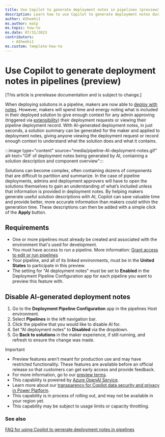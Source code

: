 ```yaml
---
title: Use Copilot to generate deployment notes in pipelines (preview)
description: Learn how to use Copilot to generate deployment notes during pipeline deployments.
author: ASheehi1
ms.author: matp
ms.topic: how-to
ms.date: 07/31/2023
contributors:
   - ASheehi1
ms.custom: template-how-to
---
```

# Use Copilot to generate deployment notes in pipelines (preview)

[This article is prerelease documentation and is subject to change.]

When deploying solutions in a pipeline, makers are now able to [deploy with notes](run-pipeline.md#run-a-pipeline). However, makers will spend time and energy noting what is included in their deployed solution to give enough context for any admin approving (triggered via [extensibility](extend-pipelines.md)) their deployment requests or viewing their pipeline deployment record. With AI-generated deployment notes, in just seconds, a solution summary can be generated for the maker and applied to deployment notes, giving anyone viewing the deployment request or record enough context to understand what the solution does and what it contains.

:::image type="content" source="media/pipeline-AI-deployment-notes.gif" alt-text="GIF of deployment notes being generated by AI, containing a solution description and component overview":::

Solutions can become complex, often containing dozens of components that are difficult to partition and summarize. In the case of pipeline deployments, admins and deployment approvers will have to open the solutions themselves to gain an understanding of what’s included unless that information is provided in deployment notes. By helping makers generate useful solution descriptions with AI, Copilot can save valuable time and provide better, more accurate information than makers could within the generation time. These descriptions can then be added with a simple click of the **Apply** button.

## Requirements

- One or more pipelines must already be created and associated with the environment that's used for development.
- You must have access to run a pipeline. More information: [Grant access to edit or run pipelines](set-up-pipelines.md#grant-access-to-edit-or-run-pipelines)
- Your pipeline, and all of its linked environments, must be in the **United States** to participate in this preview.
- The setting for "AI deployment notes" must be set to **Enabled** in the Deployment Pipeline Configuration app for each pipeline you want to preview this feature with.

## Disable AI-generated deployment notes

1. Go to the **Deployment Pipeline Configuration** app in the pipelines Host environment.
2. Select **Pipelines** in the left navigation bar.
3. Click the pipeline that you would like to disable AI for.
4. Set "AI deployment notes" to **Disabled** via the dropdown.
5. Go **Back to solutions** in the maker experience, if still running, and refresh to ensure the change was made.


> [!IMPORTANT]
> - Preview features aren’t meant for production use and may have restricted functionality. These features are available before an official release so that customers can get early access and provide feedback.
> - For more information, go to our [preview terms](https://go.microsoft.com/fwlink/?linkid=2189520).
> - This capability is powered by [ Azure OpenAI Service](/azure/cognitive-services/openai/overview).
> - Learn more about our [transparency for Copilot data security and privacy in Power Platform](/dynamics365/transparency-note-copilot-data-security-privacy).
> - This capability is in process of rolling out, and may not be available in your region yet.
> - This capability  may be subject to usage limits or capacity throttling.

### See also

[FAQ for using Copilot to generate deployment notes in pipelines](faqs-ai-deployment-notes-pipelines.md)
